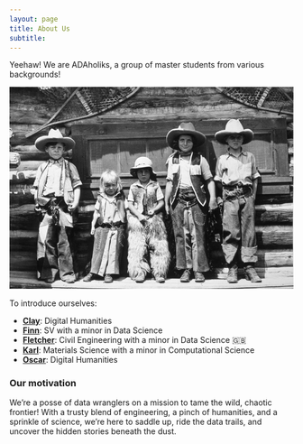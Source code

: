 ```yaml
---
layout: page
title: About Us
subtitle: 
---
```


Yeehaw! We are ADAholiks, a group of master students from various backgrounds! 

![aboutus](/assets/img/aboutus.jpg)

To introduce ourselves:

- **[Clay](https://github.com/ccpfoye)**: Digital Humanities 
- **[Finn](https://github.com/FinnWeikert)**: SV with a minor in Data Science  
- **[Fletcher](https://github.com/Fluntch)**: Civil Engineering with a minor in Data Science &#x1F1EC;&#x1F1E7;
- **[Karl](https://github.com/kabdelno)**: Materials Science with a minor in Computational  Science 
- **[Oscar](https://github.com/Ogoud)**: Digital Humanities  
 

### Our motivation

We’re a posse of data wranglers on a mission to tame the wild, chaotic frontier! With a trusty blend of engineering, a pinch of humanities, and a sprinkle of science, we’re here to saddle up, ride the data trails, and uncover the hidden stories beneath the dust. 